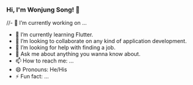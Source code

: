 ### Hi, I'm Wonjung Song! 👋

//- 🔭 I’m currently working on ...
- 🌱 I’m currently learning Flutter.
- 👯 I’m looking to collaborate on any kind of application development.
- 🤔 I’m looking for help with finding a job.
- 💬 Ask me about anything you wanna know about.
- 📫 How to reach me: ...
- 😄 Pronouns: He/His
- ⚡ Fun fact: ...
